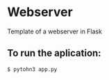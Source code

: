 # Webserver

Template of a webserver in Flask

## To run the aplication:

```bash
$ pytohn3 app.py
```
